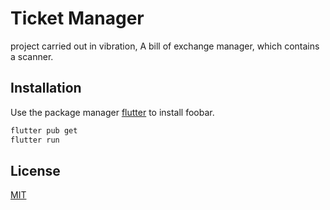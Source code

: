 # Ticket Manager

project carried out in vibration,
A bill of exchange manager, which contains a scanner.

## Installation

Use the package manager [flutter](https://flutter.dev/docs) to install foobar.

```bash
flutter pub get
flutter run
```

## License
[MIT](https://choosealicense.com/licenses/mit/)